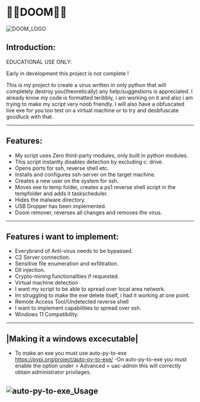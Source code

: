 # 💉🦠DOOM🦠💉

![DOOM_LOGO](https://user-images.githubusercontent.com/111704953/196786416-e86867c4-e438-465e-9fce-a973faa51832.png)

## Introduction:

EDUCATIONAL USE ONLY:

Early in development this project is not complete !

This is my project to create a virus written in only python that will completely destroy you(theoretically) any help/suggestions is appreciated.
I already know my code is formatted teribbly, i am working on it and also i am trying to make my script very noob friendly. I will also have a obfuscated live exe for you too test on a virtual machine or to try and deobfuscate goodluck with that.

---
## Features:
- My script uses Zero third-party modules, only built in python modules.
- This script instantly disables detection by excluding c: drive.
- Opens ports for ssh, reverse shell etc.
- Installs and configures ssh-server on the target machine.
- Creates a new user on the system for ssh.
- Moves exe to temp folder, creates a ps1 reverse shell script in the tempfolder and adds it taskscheduler.
- Hides the malware directory.
- USB Dropper has been implemented.
- Doom remover, reverses all changes and removes the virus.
---
## Features i want to implement:
- Everybrand of Anti-virus needs to be bypassed.
- C2 Server connection.
- Sensitive file enumeration and exfiltration.
- Dll injection.
- Crypto-mining functionalities if requested.
- Virtual machine detection
- I want my script to be able to spread over local area network.
- Im struggling to make the exe delete itself, i had it working at one point.
- Remote Access Tool/Undetected reverse shell
- I want to implement capabilities to spread over ssh. 
- Windows 11 Compatibility.
---
## |Making it a windows excecutable|
- To make an exe you must use auto-py-to-exe https://pypi.org/project/auto-py-to-exe/
-On auto-py-to-exe you must enable the option under > Advanced > uac-admin this will correctly obtain administrator privilages.

![auto-py-to-exe_Usage](https://user-images.githubusercontent.com/111704953/194864233-b0e184c3-8814-4fe2-acdd-22132045a52f.png)
---
